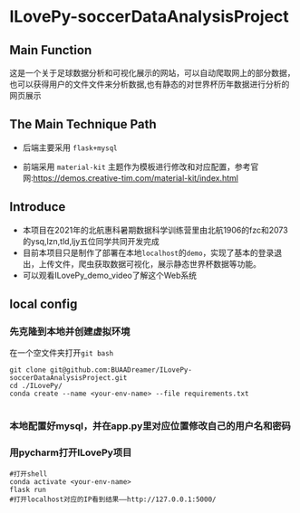 # ILovePy-soccerDataAnalysisProject
## Main Function

这是一个关于足球数据分析和可视化展示的网站，可以自动爬取网上的部分数据，也可以获得用户的文件文件来分析数据,也有静态的对世界杯历年数据进行分析的网页展示

## The Main Technique Path

* 后端主要采用 `flask+mysql`

* 前端采用 `material-kit` 主题作为模板进行修改和对应配置，参考官网:https://demos.creative-tim.com/material-kit/index.html

## Introduce

* 本项目在2021年的北航惠科暑期数据科学训练营里由北航1906的fzc和2073的ysq,lzn,tld,ljy五位同学共同开发完成
* 目前本项目只是制作了部署在本地`localhost`的`demo`，实现了基本的登录退出，上传文件，爬虫获取数据可视化，展示静态世界杯数据等功能。
* 可以观看ILovePy_demo_video了解这个Web系统

## local config

### 先克隆到本地并创建虚拟环境
在一个空文件夹打开`git bash`
``` shell
git clone git@github.com:BUAADreamer/ILovePy-soccerDataAnalysisProject.git
cd ./ILovePy/
conda create --name <your-env-name> --file requirements.txt
  
```

### 本地配置好mysql，并在app.py里对应位置修改自己的用户名和密码

### 用pycharm打开ILovePy项目


``` shell
#打开shell
conda activate <your-env-name>
flask run
#打开localhost对应的IP看到结果——http://127.0.0.1:5000/ 

```




